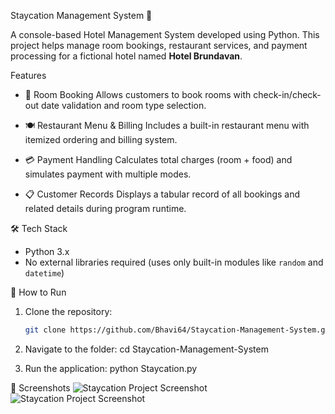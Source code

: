 Staycation Management System 🏨

A console-based Hotel Management System developed using Python. This project helps manage room bookings, restaurant services, and payment processing for a fictional hotel named **Hotel Brundavan**.

Features

- 📅 Room Booking
  Allows customers to book rooms with check-in/check-out date validation and room type selection.

- 🍽️ Restaurant Menu & Billing
  Includes a built-in restaurant menu with itemized ordering and billing system.

- 💳 Payment Handling 
  Calculates total charges (room + food) and simulates payment with multiple modes.

- 📋 Customer Records
  Displays a tabular record of all bookings and related details during program runtime.

🛠️ Tech Stack

- Python 3.x
- No external libraries required (uses only built-in modules like `random` and `datetime`)

🚀 How to Run

1. Clone the repository:
   ```bash
   git clone https://github.com/Bhavi64/Staycation-Management-System.git

2. Navigate to the folder:
   cd Staycation-Management-System

3. Run the application:
    python Staycation.py

📸 Screenshots
![Staycation Project Screenshot](Picture1.png)
![Staycation Project Screenshot](Picture2.png)




   
